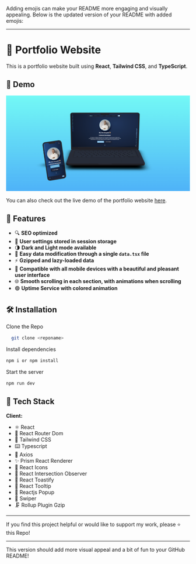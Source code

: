 Adding emojis can make your README more engaging and visually appealing. Below is the updated version of your README with added emojis:

---

# 🚀 Portfolio Website

This is a portfolio website built using **React**, **Tailwind CSS**, and **TypeScript**.

## 🎉 Demo

![Screenshot](./Screenshot.png)

You can also check out the live demo of the portfolio website [here](https://stoyan-galchev.onrender.com/).

## 🌟 Features

- 🔍 **SEO optimized**
- 💾 **User settings stored in session storage**
- 🌗 **Dark and Light mode available**
- 🔧 **Easy data modification through a single `data.tsx` file**
- ⚡ **Gzipped and lazy-loaded data**
- 📱 **Compatible with all mobile devices with a beautiful and pleasant user interface**
- 🌐 **Smooth scrolling in each section, with animations when scrolling**
- 🟢 **Uptime Service with colored animation**

## 🛠️ Installation

Clone the Repo

```bash
  git clone <reponame>
```

Install dependencies

```bash
npm i or npm install
```

Start the server

```bash
npm run dev
```

## 🧰 Tech Stack

**Client:**  
- ⚛️ React
- 🧭 React Router Dom
- 🎨 Tailwind CSS
- ⌨️ Typescript
- 📡 Axios
- ✨ Prism React Renderer
- 🎉 React Icons
- 👀 React Intersection Observer
- 🔔 React Toastify
- 💬 React Tooltip
- 🎈 Reactjs Popup
- 🚀 Swiper
- 🗜️ Rollup Plugin Gzip

---

If you find this project helpful or would like to support my work, please ⭐ this Repo!

---

This version should add more visual appeal and a bit of fun to your GitHub README!
